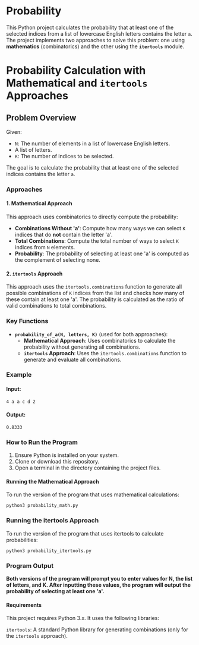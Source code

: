 # Probability
This Python project calculates the probability that at least one of the selected indices from a list of lowercase English letters contains the letter `a`. The project implements two approaches to solve this problem: one using **mathematics** (combinatorics) and the other using the **`itertools`** module.

# Probability Calculation with Mathematical and `itertools` Approaches

## Problem Overview

Given:
- `N`: The number of elements in a list of lowercase English letters.
- A list of letters.
- `K`: The number of indices to be selected.

The goal is to calculate the probability that at least one of the selected indices contains the letter `a`.

### Approaches

#### 1. Mathematical Approach

This approach uses combinatorics to directly compute the probability:
- **Combinations Without 'a'**: Compute how many ways we can select `K` indices that do **not** contain the letter 'a'.
- **Total Combinations**: Compute the total number of ways to select `K` indices from `N` elements.
- **Probability**: The probability of selecting at least one 'a' is computed as the complement of selecting none.

#### 2. `itertools` Approach

This approach uses the `itertools.combinations` function to generate all possible combinations of `K` indices from the list and checks how many of these contain at least one 'a'. The probability is calculated as the ratio of valid combinations to total combinations.

### Key Functions

- **`probability_of_a(N, letters, K)`** (used for both approaches):
  - **Mathematical Approach**: Uses combinatorics to calculate the probability without generating all combinations.
  - **`itertools` Approach**: Uses the `itertools.combinations` function to generate and evaluate all combinations.

### Example

#### Input:
`4 a a c d 2`

#### Output:
`0.8333`


### How to Run the Program

1. Ensure Python is installed on your system.
2. Clone or download this repository.
3. Open a terminal in the directory containing the project files.

#### Running the Mathematical Approach

To run the version of the program that uses mathematical calculations:

`python3 probability_math.py`

### Running the itertools Approach

To run the version of the program that uses itertools to calculate probabilities:

`python3 probability_itertools.py`

### Program Output
**Both versions of the program will prompt you to enter values for N, the list of letters, and K. After inputting these values, the program will output the probability of selecting at least one 'a'.**

#### Requirements
This project requires Python 3.x. It uses the following libraries:

`itertools`: A standard Python library for generating combinations (only for the `itertools` approach).


